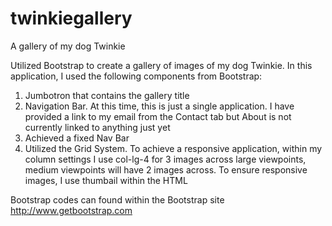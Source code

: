 # twinkiegallery
A gallery of my dog Twinkie

Utilized Bootstrap to create a gallery of images of my dog Twinkie. In this application, I used the following components from Bootstrap:
1. Jumbotron that contains the gallery title
2. Navigation Bar. At this time, this is just a single application. I have provided a link to my email from the Contact tab but About is not currently linked to anything just yet
3. Achieved a fixed Nav Bar
4. Utilized the Grid System. To achieve a responsive application, within my column settings I use col-lg-4 for 3 images across large viewpoints, medium viewpoints will have 2 images across. To ensure responsive images, I use thumbail within the HTML


Bootstrap codes can found within the Bootstrap site http://www.getbootstrap.com 
